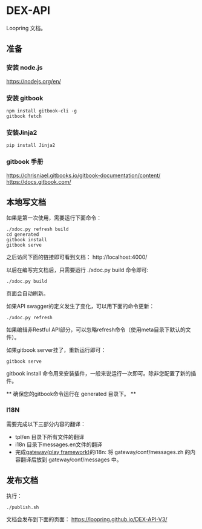 # DEX-API
Loopring 文档。

## 准备

### 安装 node.js

https://nodejs.org/en/

### 安装 gitbook

```
npm install gitbook-cli -g
gitbook fetch
```

### 安装Jinja2

```
pip install Jinja2
```

### gitbook 手册

https://chrisniael.gitbooks.io/gitbook-documentation/content/
https://docs.gitbook.com/

## 本地写文档

如果是第一次使用，需要运行下面命令：

```
./xdoc.py refresh build
cd generated
gitbook install
gitbook serve
```

之后访问下面的链接即可看到文档：
http://localhost:4000/

以后在编写完文档后，只需要运行 ./xdoc.py build 命令即可:
```
./xdoc.py build
```
页面会自动刷新。

如果API swagger的定义发生了变化，可以用下面的命令更新：
```
./xdoc.py refresh
```
如果编辑非Restful API部分，可以忽略refresh命令（使用meta目录下默认的文件）。

如果gitbook server挂了，重新运行即可：
```
gitbook serve
```
gitbook install 命令用来安装插件，一般来说运行一次即可。除非您配置了新的插件。

** 确保您的gitbook命令运行在 generated 目录下。 **

### I18N

需要完成以下三部分内容的翻译：

- tpl/en 目录下所有文件的翻译
- i18n 目录下messages.en文件的翻译
- 完成[gateway(play framework)](https://github.com/Loopring/lightcone/tree/master/gateway)的i18n: 将 gateway/conf/messages.zh 的内容翻译后放到 gateway/conf/messages 中。

## 发布文档
执行：

```
./publish.sh
```

文档会发布到下面的页面：
https://loopring.github.io/DEX-API-V3/
